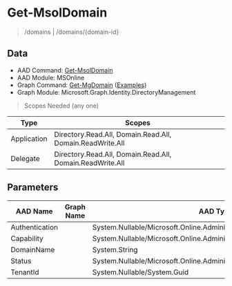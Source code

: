 # Get-MsolDomain

> /domains | /domains/{domain-id}

## Data

+ AAD Command: [Get-MsolDomain](https://docs.microsoft.com/en-us/powershell/module/MSOnline/Get-MsolDomain)
+ AAD Module: MSOnline
+ Graph Command: [Get-MgDomain](https://docs.microsoft.com/en-us/powershell/module/Microsoft.Graph.Identity.DirectoryManagement/Get-MgDomain) ([Examples](https://github.com/orgs/msgraph/discussions?discussions_q=Get-MgDomain))
+ Graph Module: Microsoft.Graph.Identity.DirectoryManagement

> Scopes Needed (any one)

|Type|Scopes|
|---|---|
|Application|Directory.Read.All, Domain.Read.All, Domain.ReadWrite.All|
|Delegate|Directory.Read.All, Domain.Read.All, Domain.ReadWrite.All|

## Parameters

|AAD Name|Graph Name|AAD Type|Graph Type|Infos|
|---|---|---|---|---|
|Authentication||System.Nullable/Microsoft.Online.Administration.DomainAuthenticationType|||
|Capability||System.Nullable/Microsoft.Online.Administration.DomainCapabilities|||
|DomainName||System.String|||
|Status||System.Nullable/Microsoft.Online.Administration.DomainStatus|||
|TenantId||System.Nullable/System.Guid|||

